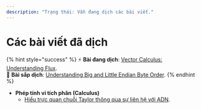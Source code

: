 ```yaml
---
description: "Trạng thái: Vẫn đang dịch các bài viết."
---
```


# Các bài viết đã dịch

{% hint style="success" %}
⚡ **Bài đang dịch**: [Vector Calculus: Understanding Flux](https://betterexplained.com/articles/flux/).
<br />🧭 **Bài sắp dịch**: [Understanding Big and Little Endian Byte Order](https://betterexplained.com/articles/understanding-big-and-little-endian-byte-order/).
{% endhint %} 


- **Phép tính vi tích phân (Calculus)**
  - [Hiểu trực quan chuỗi Taylor thông qua sự liên hệ với ADN](https://math2it.gitbook.io/betterexplained-vn-translation/bai-viet/phep-tinh-vi-tich-phan-calculus/chuoi-taylor-va-adn).